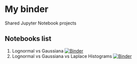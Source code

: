# My binder

Shared Jupyter Notebook projects

## Notebooks list

1. Lognormal vs Gaussiana [![Binder](https://mybinder.org/badge_logo.svg)](https://mybinder.org/v2/gh/joeugenio/mybinder.git/master?filepath=lognormal%2Flognormal_vs_normal.ipynb)
2. Lognormal vs Gaussiana vs Laplace Histograms [![Binder](https://mybinder.org/badge_logo.svg)](https://mybinder.org/v2/gh/joeugenio/mybinder.git/master?filepath=lognormal%2Flognormal_vs_normal_hist.ipynb)